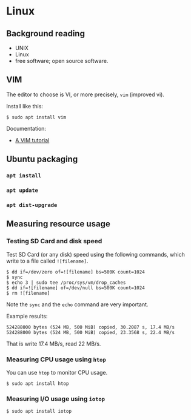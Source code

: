 # Linux


## Background reading

- UNIX
- Linux
- free software; open source software.

<!--

### Can you do the following?

- Log in the duckiebot from the laptop;
- Log in the duckiebot from the laptop, without using password;


### Can you do the following?

- Copy a file from the duckiebot to the laptop;
- Copy a file from the laptop to the duckiebot; -->



## VIM

The editor to choose is VI, or more precisely, `vim` (improved vi).

Install like this:

    $ sudo apt install vim

Documentation:

* [A VIM tutorial](http://www.openvim.com/)

## Ubuntu packaging

### `apt install`

### `apt update`

### `apt dist-upgrade`


## Measuring resource usage

### Testing SD Card and disk speed

Test SD Card (or any disk) speed using the following commands,
which write to a file called `![filename]`.

    $ dd if=/dev/zero of=![filename] bs=500K count=1024
    $ sync
    $ echo 3 | sudo tee /proc/sys/vm/drop_caches
    $ dd if=![filename] of=/dev/null bs=500K count=1024
    $ rm ![filename]

Note the `sync` and the `echo` command are very important.

Example results:

    524288000 bytes (524 MB, 500 MiB) copied, 30.2087 s, 17.4 MB/s
    524288000 bytes (524 MB, 500 MiB) copied, 23.3568 s, 22.4 MB/s

That is write 17.4 MB/s, read 22 MB/s.

### Measuring CPU usage using `htop`

You can use `htop` to monitor CPU usage.

    $ sudo apt install htop

### Measuring I/O usage using `iotop`

    $ sudo apt install iotop
